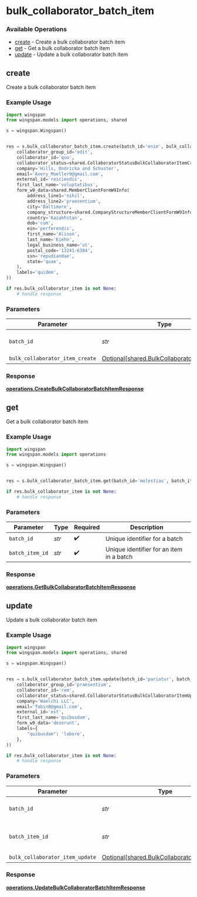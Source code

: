 # bulk_collaborator_batch_item

### Available Operations

* [create](#create) - Create a bulk collaborator batch item
* [get](#get) - Get a bulk collaborator batch item
* [update](#update) - Update a bulk collaborator batch item

## create

Create a bulk collaborator batch item

### Example Usage

```python
import wingspan
from wingspan.models import operations, shared

s = wingspan.Wingspan()


res = s.bulk_collaborator_batch_item.create(batch_id='enim', bulk_collaborator_item_create=shared.BulkCollaboratorItemCreate(
    collaborator_group_id='odit',
    collaborator_id='quo',
    collaborator_status=shared.CollaboratorStatusBulkCollaboratorItemCreate.ACTIVE,
    company='Hills, Ondricka and Schuster',
    email='Avery_Mueller9@gmail.com',
    external_id='reiciendis',
    first_last_name='voluptatibus',
    form_w9_data=shared.MemberClientFormW9Info(
        address_line1='nihil',
        address_line2='praesentium',
        city='Baltimore',
        company_structure=shared.CompanyStructureMemberClientFormW9Info.LLC_CORPORATION_C,
        country='Kazakhstan',
        dob='cum',
        ein='perferendis',
        first_name='Alison',
        last_name='Kiehn',
        legal_business_name='ut',
        postal_code='13241-6384',
        ssn='repudiandae',
        state='quae',
    ),
    labels='quidem',
))

if res.bulk_collaborator_item is not None:
    # handle response
```

### Parameters

| Parameter                                                                                        | Type                                                                                             | Required                                                                                         | Description                                                                                      |
| ------------------------------------------------------------------------------------------------ | ------------------------------------------------------------------------------------------------ | ------------------------------------------------------------------------------------------------ | ------------------------------------------------------------------------------------------------ |
| `batch_id`                                                                                       | *str*                                                                                            | :heavy_check_mark:                                                                               | Unique identifier for a batch                                                                    |
| `bulk_collaborator_item_create`                                                                  | [Optional[shared.BulkCollaboratorItemCreate]](../../models/shared/bulkcollaboratoritemcreate.md) | :heavy_minus_sign:                                                                               | N/A                                                                                              |


### Response

**[operations.CreateBulkCollaboratorBatchItemResponse](../../models/operations/createbulkcollaboratorbatchitemresponse.md)**


## get

Get a bulk collaborator batch item

### Example Usage

```python
import wingspan
from wingspan.models import operations

s = wingspan.Wingspan()


res = s.bulk_collaborator_batch_item.get(batch_id='molestias', batch_item_id='excepturi')

if res.bulk_collaborator_item is not None:
    # handle response
```

### Parameters

| Parameter                                | Type                                     | Required                                 | Description                              |
| ---------------------------------------- | ---------------------------------------- | ---------------------------------------- | ---------------------------------------- |
| `batch_id`                               | *str*                                    | :heavy_check_mark:                       | Unique identifier for a batch            |
| `batch_item_id`                          | *str*                                    | :heavy_check_mark:                       | Unique identifier for an item in a batch |


### Response

**[operations.GetBulkCollaboratorBatchItemResponse](../../models/operations/getbulkcollaboratorbatchitemresponse.md)**


## update

Update a bulk collaborator batch item

### Example Usage

```python
import wingspan
from wingspan.models import operations, shared

s = wingspan.Wingspan()


res = s.bulk_collaborator_batch_item.update(batch_id='pariatur', batch_item_id='modi', bulk_collaborator_item_update=shared.BulkCollaboratorItemUpdate(
    collaborator_group_id='praesentium',
    collaborator_id='rem',
    collaborator_status=shared.CollaboratorStatusBulkCollaboratorItemUpdate.LESS_THAN_NIL_GREATER_THAN_,
    company='Waelchi LLC',
    email='Tobin0@gmail.com',
    external_id='est',
    first_last_name='quibusdam',
    form_w9_data='deserunt',
    labels={
        "quibusdam": 'labore',
    },
))

if res.bulk_collaborator_item is not None:
    # handle response
```

### Parameters

| Parameter                                                                                        | Type                                                                                             | Required                                                                                         | Description                                                                                      |
| ------------------------------------------------------------------------------------------------ | ------------------------------------------------------------------------------------------------ | ------------------------------------------------------------------------------------------------ | ------------------------------------------------------------------------------------------------ |
| `batch_id`                                                                                       | *str*                                                                                            | :heavy_check_mark:                                                                               | Unique identifier for a batch                                                                    |
| `batch_item_id`                                                                                  | *str*                                                                                            | :heavy_check_mark:                                                                               | Unique identifier for an item in a batch                                                         |
| `bulk_collaborator_item_update`                                                                  | [Optional[shared.BulkCollaboratorItemUpdate]](../../models/shared/bulkcollaboratoritemupdate.md) | :heavy_minus_sign:                                                                               | N/A                                                                                              |


### Response

**[operations.UpdateBulkCollaboratorBatchItemResponse](../../models/operations/updatebulkcollaboratorbatchitemresponse.md)**


